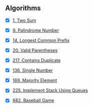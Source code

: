 ## Algorithms

- [x] [1. Two Sum](https://github.com/rdvnabay/LeetCode/blob/master/Algorithms/Solutions/Easy/TwoSum.cs)
- [x] [9. Palindrome Number](https://github.com/rdvnabay/LeetCode/blob/master/Algorithms/Solutions/Easy/PalindromeNumber.cs) 
- [x] [14. Longest Common Prefix](https://github.com/rdvnabay/LeetCode/blob/master/Algorithms/Solutions/Easy/LongestCommonPrefix.cs) 
- [x] [20. Valid Parentheses](https://github.com/rdvnabay/LeetCode/blob/master/Algorithms/Solutions/Easy/ValidParentheses.cs) 
- [x] [217. Contains Duplicate](https://github.com/rdvnabay/LeetCode/blob/master/Algorithms/Solutions/Easy/ContainsDuplicate.cs) 
- [x] [136. Single Number](https://github.com/rdvnabay/LeetCode/blob/master/Algorithms/Solutions/Easy/SingleNumber.cs) 
- [x] [169. Majority Element](https://github.com/rdvnabay/LeetCode/blob/master/Algorithms/Solutions/Easy/MajorityElement.cs) 
- [x] [225. Implement Stack Using Queues](https://github.com/rdvnabay/LeetCode/blob/master/Algorithms/Solutions/Easy/ImplementStackUsingQueues.cs) 
- [x] [682. Baseball Game](https://github.com/rdvnabay/LeetCode/blob/master/Algorithms/Solutions/Easy/BaseballGame.cs) 

